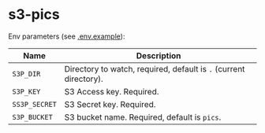 # s3-pics

Env parameters (see [.env.example](.env.example)):

|Name|Description|
|---|---|
|`S3P_DIR`| Directory to watch, required, default is `.` (current directory). |
|`S3P_KEY`| S3 Access key. Required. |
|`SS3P_SECRET`| S3 Secret key. Required. |
|`S3P_BUCKET`| S3 bucket name. Required, default is `pics`. |